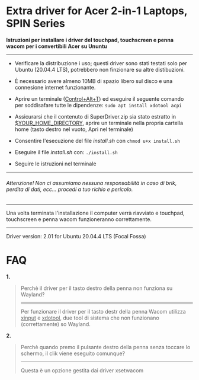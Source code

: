 # Extra driver for Acer 2-in-1 Laptops, SPIN Series

**Istruzioni per installare i driver del touchpad, touchscreen e penna wacom per i convertibili Acer su Ununtu**

---

- Verificare la distribuzione i uso; questi driver sono stati testati solo per Ubuntu (20.04.4 LTS), potrebbero non finzionare su altre distibuzioni.
  
- È necessario avere almeno 10MB di spazio libero sul disco e una connesione internet funzionante.
  
- Aprire un terminale (<u>Control+Alt+T</u>) ed eseguire il seguente comando per soddisafare tutte le dipendenze: `sudo apt install xdotool acpi`
  
- Assicurarsi che il contenuto di SuperDriver.zip sia stato estratto in <u>$YOUR_HOME_DIRECTORY</u>, aprire un terminale nella propria cartella home (tasto destro nel vuoto, Apri nel terminale)
  
- Consentire l'esecuzione del file *install.sh* con `chmod u+x install.sh`
  
- Eseguire il file *install.sh* con: `./install.sh`
  
- Seguire le istruzioni nel terminale
  

---

###### Attenzione! Non ci assumiamo nessuna responsabilità in caso di brik, perdita di dati, ecc... procedi a tuo richio e pericolo.

---

Una volta terminata l'installazione il computer verrà riavviato e touchpad, touchscreen e penna wacom funzioneranno correttamente.

---

Driver version: 2.01 for Ubuntu 20.04.4 LTS (Focal Fossa)


# FAQ

**1.**

> Perchè il driver per il tasto destro della penna non funziona su Wayland?
> 
> ---
> 
> Per funzionare il driver per il tasto destr della penna Wacom utilizza <u>xinput</u> e <u>xdotool</u>, due tool di sistema che non funzionano (correttamente) so Wayland.

**2.**

> Perchè quando premo il pulsante destro della penna senza toccare lo schermo, il clik viene eseguito comunque?
> 
> ---
> 
> Questa è un opzione gestita dai driver xsetwacom
